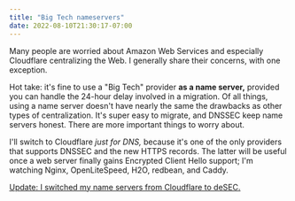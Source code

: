 ```yaml
---
title: "Big Tech nameservers"
date: 2022-08-10T21:30:17-07:00
---
```

Many people are worried about Amazon Web Services and especially Cloudflare centralizing the Web. I generally share their concerns, with one exception.

Hot take: it's fine to use a "Big Tech" provider **as a name server,** provided you can handle the 24-hour delay involved in a migration. Of all things, using a name server doesn't have nearly the same the drawbacks as other types of centralization. It's super easy to migrate, and DNSSEC keep name servers honest. There are more important things to worry about.

I'll switch to Cloudflare *just for DNS,* because it's one of the only providers that supports DNSSEC and the new HTTPS records. The latter will be useful once a web server finally gains Encrypted Client Hello support; I'm watching Nginx, OpenLiteSpeed, H2O, redbean, and Caddy.

<ins datetime="2022-09-09T21:31:12-07:00">Update: I switched my name servers from Cloudflare to <a href="https://desec.io/">deSEC</a>.</ins>
